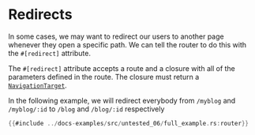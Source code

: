 # Redirects

In some cases, we may want to redirect our users to another page whenever they
open a specific path. We can tell the router to do this with the `#[redirect]`
attribute.

The `#[redirect]` attribute accepts a route and a closure with all of the parameters defined in the route. The closure must return a [`NavigationTarget`].

In the following example, we will redirect everybody from `/myblog` and `/myblog/:id` to `/blog` and `/blog/:id` respectively

```rust
{{#include ../docs-examples/src/untested_06/full_example.rs:router}}
```

[`NavigationTarget`]: https://docs.rs/dioxus-router/latest/dioxus_router/navigation/enum.NavigationTarget.html
